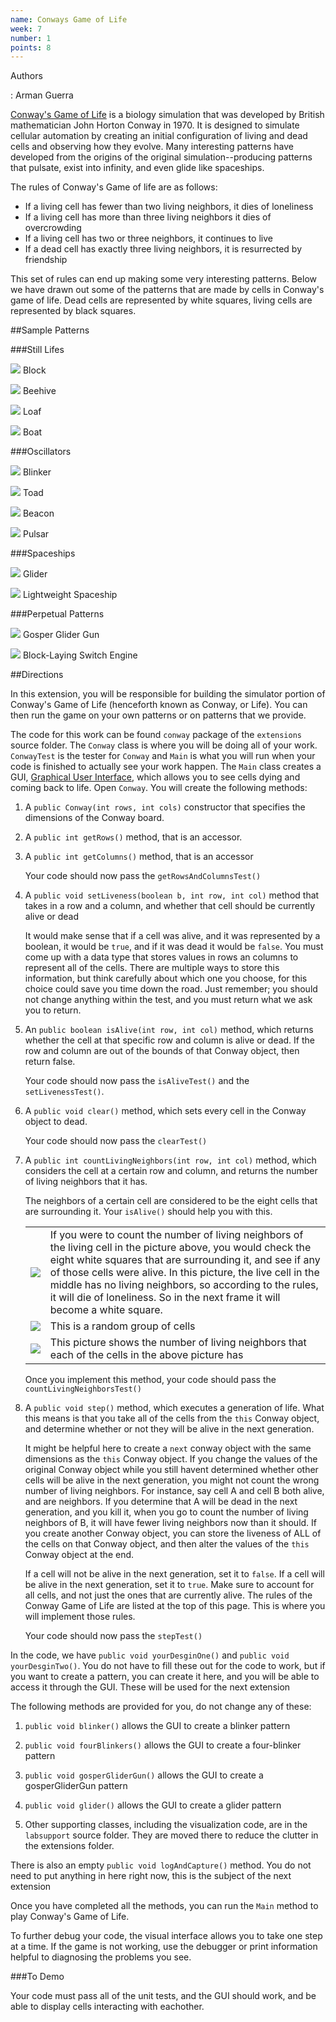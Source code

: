 ```yaml
---
name: Conways Game of Life
week: 7
number: 1
points: 8
---
```


Authors

: Arman Guerra

[Conway\'s Game of Life](http://en.wikipedia.org/wiki/Conway%27s_Game_of_Life) is a biology simulation that was developed by British mathematician John Horton Conway in 1970. It is designed to simulate cellular automation by creating an initial configuration of living and dead cells and observing how they evolve. Many interesting patterns have developed from the origins of the original simulation--producing patterns that pulsate, exist into infinity, and even glide like spaceships.

The rules of Conway\'s Game of life are as follows:

* If a living cell has fewer than two living neighbors, it dies of loneliness
* If a living cell has more than three living neighbors it dies of overcrowding
* If a living cell has two or three neighbors, it continues to live
* If a dead cell has exactly three living neighbors, it is resurrected by friendship

This set of rules can end up making some very interesting patterns. Below we have drawn out some of the patterns that are made by cells in Conway\'s game of life. Dead cells are represented by white squares, living cells are represented by black squares.

##Sample Patterns

###Still Lifes

<img src="http://upload.wikimedia.org/wikipedia/commons/thumb/9/96/Game_of_life_block_with_border.svg/200px-Game_of_life_block_with_border.svg.png"/> Block

<img src="http://upload.wikimedia.org/wikipedia/commons/thumb/6/67/Game_of_life_beehive.svg/200px-Game_of_life_beehive.svg.png"/> Beehive

<img src="http://upload.wikimedia.org/wikipedia/commons/thumb/f/f4/Game_of_life_loaf.svg/200px-Game_of_life_loaf.svg.png"/> Loaf

<img src="http://upload.wikimedia.org/wikipedia/commons/thumb/7/7f/Game_of_life_boat.svg/200px-Game_of_life_boat.svg.png"/> Boat

###Oscillators

<img src="http://upload.wikimedia.org/wikipedia/commons/9/95/Game_of_life_blinker.gif"/> Blinker

<img src="http://upload.wikimedia.org/wikipedia/commons/1/12/Game_of_life_toad.gif"/> Toad

<img src="http://upload.wikimedia.org/wikipedia/commons/1/1c/Game_of_life_beacon.gif"/> Beacon

<img src="http://upload.wikimedia.org/wikipedia/commons/0/07/Game_of_life_pulsar.gif"/> Pulsar

###Spaceships

<img src="http://upload.wikimedia.org/wikipedia/commons/f/f2/Game_of_life_animated_glider.gif"/> Glider

<img src="http://upload.wikimedia.org/wikipedia/commons/3/37/Game_of_life_animated_LWSS.gif"/> Lightweight Spaceship

###Perpetual Patterns

<img src="http://upload.wikimedia.org/wikipedia/commons/thumb/e/e0/Game_of_life_glider_gun.svg/500px-Game_of_life_glider_gun.svg.png"/> Gosper Glider Gun

<img src="http://upload.wikimedia.org/wikipedia/commons/thumb/7/72/Game_of_life_infinite1.svg/200px-Game_of_life_infinite1.svg.png"/> Block-Laying Switch Engine

##Directions

In this extension, you will be responsible for building the simulator portion of Conway\'s Game of Life (henceforth known as Conway, or Life). You can then run the game on your own patterns or on patterns that we provide.

The code for this work can be found `conway` package of the `extensions` source folder. The `Conway` class is where you will be doing all of your work. `ConwayTest` is the tester for `Conway` and `Main` is what you will run when your code is finished to actually see your work happen. The `Main` class creates a GUI, <a href="http://en.wikipedia.org/wiki/Graphical_user_interface">Graphical User Interface</a>, which allows you to see cells dying and coming back to life. Open `Conway`. You will create the following methods:

1. A `public Conway(int rows, int cols)` constructor that specifies the dimensions of the Conway board. 

2. A `public int getRows()` method, that is an accessor.

3. A `public int getColumns()` method, that is an accessor 

	Your code should now pass the `getRowsAndColumnsTest()`

4. A `public void setLiveness(boolean b, int row, int col)` method that takes in a row and a column, and whether that cell should be currently alive or dead

	It would make sense that if a cell was alive, and it was represented by a boolean, it would be `true`, and if it was dead it would be `false`. You must come up with a data type that stores values in rows an columns to represent all of the cells. There are multiple ways to store this information, but think carefully about which one you choose, for this choice could save you time down the road. Just remember; you should not change anything within the test, and you must return what we ask you to return. 

5. An `public boolean isAlive(int row, int col)` method, which returns whether the cell at that specific row and column is alive or dead. If the row and column are out of the bounds of that Conway object, then return false.

	Your code should now pass the `isAliveTest()` and the `setLivenessTest()`.

6. A `public void clear()` method, which sets every cell in the Conway object to dead.

	Your code should now pass the `clearTest()`

7. A `public int countLivingNeighbors(int row, int col)` method, which considers the cell at a certain row and column, and returns the number of living neighbors that it has.

	The neighbors of a certain cell are considered to be the eight cells that are surrounding it. Your `isAlive()` should help you with this.
	
	<TABLE>
	<TR><TD><IMG SRC="../../../extensions/3by3box.gif"> </TD><TD>If you were to count the number of living neighbors of the living cell in the picture above, you would check the eight white squares that are surrounding it, and see if any of those cells were alive. In this picture, the live cell in the middle has no living neighbors, so according to the rules, it will die of loneliness. So in the next frame it will become a white square. </TD></TR>
	<TR><TD><IMG SRC="../../../extensions/4x4BoxFilled.gif" ></TD>
	<TD>This is a random group of cells</TD>
	</TR>
	<TR><TD><IMG SRC="../../../extensions/4x4BoxNumbers.gif"></TD>
	<TD>This picture shows the number of living neighbors that each of the cells in the above picture has </TD>
	</TR>
	</TABLE>

	Once you implement this method, your code should pass the `countLivingNeighborsTest()`

8. A `public void step()` method, which executes a generation of life. What this means is that you take all of the cells from the `this` Conway object, and determine whether or not they will be alive in the next generation. 

	It might be helpful here to create a `next` conway object with the same dimensions as the `this` Conway object. If you change the values of the original Conway object while you still havent determined whether other cells will be alive in the next generation, you might not count the wrong number of living neighbors. For instance, say cell A and cell B both alive, and are neighbors. If you determine that A will be dead in the next generation, and you kill it, when you go to count the number of living neighbors of B, it will have fewer living neighbors now than it should. If you create another Conway object, you can store the liveness of ALL of the cells on that Conway object, and then alter the values of the `this` Conway object at the end.

	If a cell will not be alive in the next generation, set it to `false`. If a cell will be alive in the next generation, set it to `true`. Make sure to account for all cells, and not just the ones that are currently alive. The rules of the Conway Game of Life are listed at the top of this page. This is where you will implement those rules.


	Your code should now pass the `stepTest()` 

In the code, we have `public void yourDesginOne()` and `public void yourDesginTwo()`. You
 do not have to fill these out for the code to work, but if you want to create a pattern, you can create it here, and 
 you will be able to access it through the GUI. These will be used for the next extension

The following methods are provided for you, do not change any of these:

1. `public void blinker()` allows the GUI to create a blinker pattern

2. `public void fourBlinkers()` allows the GUI to create a four-blinker pattern

3. `public void gosperGliderGun()` allows the GUI to create a gosperGliderGun pattern

4. `public void glider()` allows the GUI to create a glider pattern

5. Other supporting classes, including the visualization code, are in the `labsupport` source folder.  They are moved there to reduce the clutter in the extensions folder.


There is also an empty `public void logAndCapture()` method. You do not need to put anything in here right now, 
this is the subject of the next extension

Once you have completed all the methods, you can run the `Main` method to play Conway\'s Game of Life.

To further debug your code, the visual interface allows you to take one step
at a time. If the game is not working, use the debugger or print information helpful to
diagnosing the problems you see.

###To Demo

Your code must pass all of the unit tests, and the GUI should work, and be able to display cells interacting with eachother. 